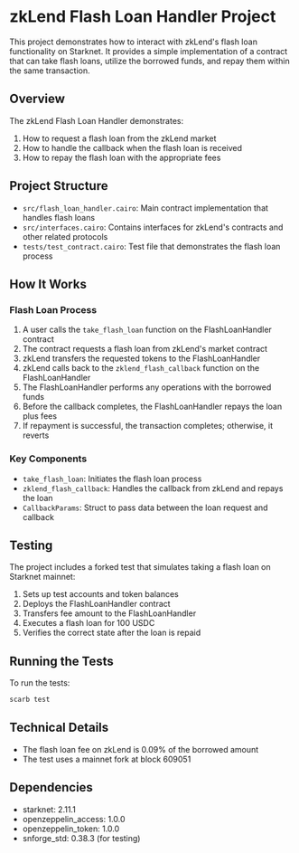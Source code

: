 # zkLend Flash Loan Handler Project

This project demonstrates how to interact with zkLend's flash loan functionality on Starknet. It provides a simple implementation of a contract that can take flash loans, utilize the borrowed funds, and repay them within the same transaction.

## Overview

The zkLend Flash Loan Handler demonstrates:

1. How to request a flash loan from the zkLend market
2. How to handle the callback when the flash loan is received
3. How to repay the flash loan with the appropriate fees

## Project Structure

- `src/flash_loan_handler.cairo`: Main contract implementation that handles flash loans
- `src/interfaces.cairo`: Contains interfaces for zkLend's contracts and other related protocols
- `tests/test_contract.cairo`: Test file that demonstrates the flash loan process

## How It Works

### Flash Loan Process

1. A user calls the `take_flash_loan` function on the FlashLoanHandler contract
2. The contract requests a flash loan from zkLend's market contract
3. zkLend transfers the requested tokens to the FlashLoanHandler
4. zkLend calls back to the `zklend_flash_callback` function on the FlashLoanHandler
5. The FlashLoanHandler performs any operations with the borrowed funds
6. Before the callback completes, the FlashLoanHandler repays the loan plus fees
7. If repayment is successful, the transaction completes; otherwise, it reverts

### Key Components

- `take_flash_loan`: Initiates the flash loan process
- `zklend_flash_callback`: Handles the callback from zkLend and repays the loan
- `CallbackParams`: Struct to pass data between the loan request and callback

## Testing

The project includes a forked test that simulates taking a flash loan on Starknet mainnet:

1. Sets up test accounts and token balances
2. Deploys the FlashLoanHandler contract
3. Transfers fee amount to the FlashLoanHandler
4. Executes a flash loan for 100 USDC
5. Verifies the correct state after the loan is repaid

## Running the Tests

To run the tests:

```bash
scarb test
```

## Technical Details

- The flash loan fee on zkLend is 0.09% of the borrowed amount
- The test uses a mainnet fork at block 609051

## Dependencies

- starknet: 2.11.1
- openzeppelin_access: 1.0.0
- openzeppelin_token: 1.0.0
- snforge_std: 0.38.3 (for testing)
